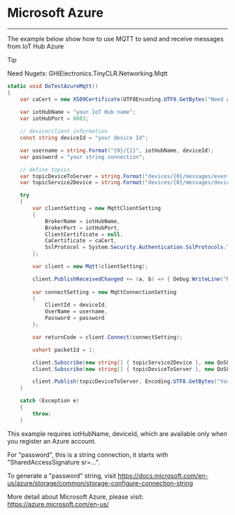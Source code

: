 # Microsoft Azure
---

The example below show how to use MQTT to send and receive messages from IoT Hub Azure

>[!TIP]
>Need Nugets: GHIElectronics.TinyCLR.Networking.Mqtt

```csharp
static void DoTestAzureMqtt()
{
    var caCert = new X509Certificate(UTF8Encoding.UTF8.GetBytes("Need Azure certificate"));
            
    var iotHubName = "your IoT Hub name";
    var iotHubPort = 8883;

    // device/client information
    const string deviceId = "your device Id";

    var username = string.Format("{0}/{1}", iotHubName, deviceId);
    var password = "your string connection";

    // define topics
    var topicDeviceToServer = string.Format("devices/{0}/messages/events/", deviceId);
    var topicService2Device = string.Format("devices/{0}/messages/devicebound/#", deviceId);

    try
    {
        var clientSetting = new MqttClientSetting
        {
            BrokerName = iotHubName,
            BrokerPort = iotHubPort,
            ClientCertificate = null,
            CaCertificate = caCert,
            SslProtocol = System.Security.Authentication.SslProtocols.Tls12
        };

        var client = new Mqtt(clientSetting);

        client.PublishReceivedChanged += (a, b) => { Debug.WriteLine("Received message: " + Encoding.UTF8.GetString(b.Data)); };
                
        var connectSetting = new MqttConnectionSetting
        {
            ClientId = deviceId,
            UserName = username,
            Password = password
        };

        var returnCode = client.Connect(connectSetting);

        ushort packetId = 1;

        client.Subscribe(new string[] { topicService2Device }, new QoSLevel[] { QoSLevel.ExactlyOnce }, packetId++);
        client.Subscribe(new string[] { topicDeviceToServer }, new QoSLevel[] { QoSLevel.ExactlyOnce }, packetId++);

        client.Publish(topicDeviceToServer, Encoding.UTF8.GetBytes("Your message"), QoSLevel.MostOnce, false, packetId++);
    }

    catch (Exception e)
    {
        throw;
    }
```

This example requires iotHubName, deviceId, which are available only when you register an Azure account.

For "password", this is a string connection, it starts with "SharedAccessSignature sr=...".

To generate a "password" string, visit https://docs.microsoft.com/en-us/azure/storage/common/storage-configure-connection-string

More detail about Microsoft Azure, please visit: https://azure.microsoft.com/en-us/


